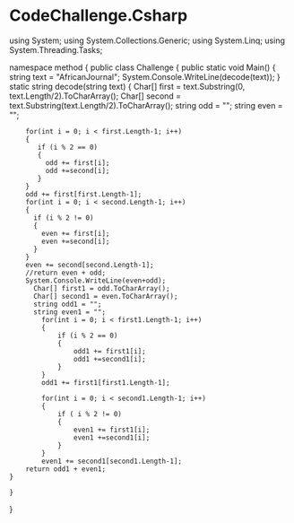 # CodeChallenge.Csharp
using System;
using System.Collections.Generic;
using System.Linq;
using System.Threading.Tasks;

namespace method
{
    public class Challenge
    {
      public static void Main()
        { 
          string text = "AfricanJournal";
          System.Console.WriteLine(decode(text));
        }
       static string decode(string text)
        {
          Char[] first = text.Substring(0, text.Length/2).ToCharArray();
         Char[] second = text.Substring(text.Length/2).ToCharArray();
        string odd = "";
        string even = "";

        for(int i = 0; i < first.Length-1; i++)
        {
           if (i % 2 == 0)
           {
             odd += first[i];
             odd +=second[i];
           }
        }
        odd += first[first.Length-1];
        for(int i = 0; i < second.Length-1; i++)
        {
          if (i % 2 != 0)
          {
            even += first[i];
            even +=second[i];
          }         
        }
        even += second[second.Length-1];
        //return even + odd;
        System.Console.WriteLine(even+odd);
          Char[] first1 = odd.ToCharArray();  
          Char[] second1 = even.ToCharArray();     
          string odd1 = "";
          string even1 = "";    
            for(int i = 0; i < first1.Length-1; i++)
            { 
                if (i % 2 == 0)
                {
                    odd1 += first1[i];
                    odd1 +=second1[i];   
                }
            }
            odd1 += first1[first1.Length-1];

            for(int i = 0; i < second1.Length-1; i++)
            {  
                if ( i % 2 != 0)
                {
                    even1 += first1[i];
                    even1 +=second1[i];   
                }
            }
            even1 += second1[second1.Length-1];
        return odd1 + even1;      
    }  

    }
}
